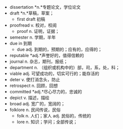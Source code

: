 - dissertation    *n.*专题论文，学位论文
- draft  *n.*草稿，草案；
  - first draft   初稿
- proofread  v. 校对，校阅
  - proof  n. 证明，证据；
- semester  n. 学期，半年
- due in  到期
  - due   adj. 到期的，预期的；应有的，应得的；
- reputable  *adj.*声誉好的，值得信赖的
- journal   n. 杂志，期刊，报纸；
- department   n. （组织或机构中的）部，司，系，处，科；
- viable  adj. 可望成功的，切实可行的；能存活的
- deter  v. 使打消念头，防止
- retrospect  n. 回顾，回想
- committed   *adj.*尽心尽力的，忠诚的
- depict  v. 描述，描绘
- broad   adj. 宽广的，宽阔的；
- folklore  n. 民间传说，民俗
  - folk   n. 人们；家人  adj. 民俗的，传统的
  - lore   n. 知识；学问；全部传说；